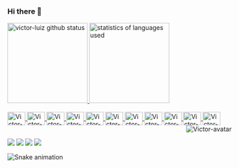 ### Hi there 👋

<!--
**victor-luiz/victor-luiz** is a ✨ _special_ ✨ repository because its `README.md` (this file) appears on your GitHub profile.

Here are some ideas to get you started:

- 🔭 I’m currently working on ...
- 🌱 I’m currently learning ...
- 👯 I’m looking to collaborate on ...
- 🤔 I’m looking for help with ...
- 💬 Ask me about ...
- 📫 How to reach me: ...
- 😄 Pronouns: ...
- ⚡ Fun fact: ...
-->

<div>
  <a href="https://github.com/victor-luiz">
  <img height="180em" src="https://github-readme-stats.vercel.app/api?username=victor-luiz&show_icons=true&count_private=true&theme=tokyonight" alt="victor-luiz github status">
  <img height="180em" src="https://github-readme-stats.vercel.app/api/top-langs?username=victor-luiz&layout=compact&theme=tokyonight&langs_count=10" alt="statistics of languages used">
</div>
  
<br>
  
<div>
  <img align="center" height="30" width="40" src="https://cdn.jsdelivr.net/gh/devicons/devicon/icons/java/java-original.svg" alt="Victor-Java">
  <img align="center" height="30" width="40" src="https://cdn.jsdelivr.net/gh/devicons/devicon/icons/typescript/typescript-plain.svg" alt="Victor-Ts">
  <img align="center" height="30" width="40" src="https://cdn.jsdelivr.net/gh/devicons/devicon/icons/javascript/javascript-plain.svg" alt="Victor-Js">
  <img align="center" height="30" width="40" src="https://cdn.jsdelivr.net/gh/devicons/devicon/icons/html5/html5-plain.svg" alt="Victor-HTML">
  <img align="center" height="30" width="40" src="https://cdn.jsdelivr.net/gh/devicons/devicon/icons/css3/css3-plain.svg" alt="Victor-CSS">
  <img align="center" height="30" width="40" src="https://cdn.jsdelivr.net/gh/devicons/devicon/icons/postgresql/postgresql-plain.svg" alt="Victor-Postgresql">
  <img align="center" height="30" width="40" src="https://cdn.jsdelivr.net/gh/devicons/devicon/icons/spring/spring-original.svg" alt="Victor-Spring">
  <img align="center" height="30" width="40" src="https://cdn.jsdelivr.net/gh/devicons/devicon/icons/express/express-original-wordmark.svg" alt="Victor-Express">
  <img align="center" height="30" width="40" src="https://cdn.jsdelivr.net/gh/devicons/devicon/icons/angularjs/angularjs-plain.svg" alt="Victor-AngularJs">
  <img align="center" height="30" width="40" src="https://cdn.jsdelivr.net/gh/devicons/devicon/icons/react/react-original.svg" alt="Victor-React">
  <img align="center" height="30" width="40" src="https://cdn.jsdelivr.net/gh/devicons/devicon/icons/ionic/ionic-original.svg" alt="Victor-Ionic">
  <img align="right" src="https://cdn.discordapp.com/avatars/378967907658366996/aa4445eb6cbd515b86b596b4031c11b4.webp" alt="Victor-avatar">
</div>
  
##

<div>
  <a href="mailto:luizvic.2112@gamil.com" target="_blank"><img src="https://img.shields.io/badge/Gmail-D14836?style=for-the-badge&logo=gmail&logoColor=white"></a>
  <a href="https://www.instagram.com/victorrluiz_/" target="_blank"><img src="https://img.shields.io/badge/Instagram-E4405F?style=for-the-badge&logo=instagram&logoColor=white"></a>
  <a href="https://www.linkedin.com/in/victorluiz/" target="_blank"><img src="https://img.shields.io/badge/LinkedIn-0077B5?style=for-the-badge&logo=linkedin&logoColor=white"></a>
  <a href="https://www.discordapp.com/users/378967907658366996" target="_blank"><img src="https://img.shields.io/badge/Discord-7289DA?style=for-the-badge&logo=discord&logoColor=white"></a>
  
  ![Snake animation](https://github.com/victor-luiz/victor-luiz/blob/output/github-contribution-grid-snake.svg)
  
</div>
  
  

  
  
